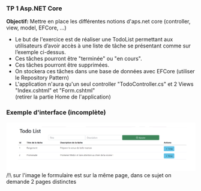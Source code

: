 ### TP 1 Asp.NET Core

**Objectif:** Mettre en place les différentes notions d'aps.net core (controller, view, model, EFCore, ...)

- Le but de l'exercice est de réaliser une TodoList permettant aux utilisateurs d’avoir accès à une liste de tâche se présentant comme sur l’exemple ci-dessus. 
- Ces tâches pourront être "terminée" ou "en cours".
- Ces tâches pourront être supprimées.
- On stockera ces tâches dans une base de données avec EFCore (utiliser le Repository Pattern)
- L'application n'aura qu'un seul controller "TodoController.cs" et 2 Views "Index.cshtml" et "Form.cshtml"  
  (retirer la partie Home de l'application)

### Exemple d'interface (incomplète)
![...](TP-TodoList.png)
/!\ sur l'image le formulaire est sur la même page, dans ce sujet on demande 2 pages distinctes